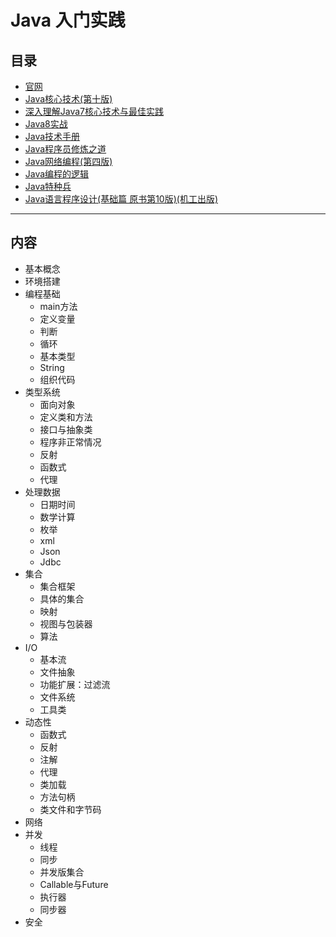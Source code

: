 #   Java 入门实践

##  目录
-   [官网](https://www.oracle.com/technetwork/java/javase/overview/index.html)
-   [Java核心技术(第十版)](corejava/README.md)
-   [深入理解Java7核心技术与最佳实践](java70814/README.md)
-   [Java8实战](java80814/README.md)
-   [Java技术手册](nutshell0814/README.md)
-   [Java程序员修炼之道](developer0814/README.md)
-   [Java网络编程(第四版)](network40814/README.md)
-   [Java编程的逻辑](logic0814/README.md)
-   [Java特种兵](forces0814/README.md)
-   [Java语言程序设计(基础篇 原书第10版)(机工出版)](Introduction0814/README.md)

----

##  内容
-   基本概念
-   环境搭建
-   编程基础
    -   main方法
    -   定义变量
    -   判断
    -   循环
    -   基本类型
    -   String
    -   组织代码
-   类型系统
    -   面向对象
    -   定义类和方法
    -   接口与抽象类
    -   程序非正常情况
    -   反射
    -   函数式
    -   代理
-   处理数据
    -   日期时间
    -   数学计算
    -   枚举
    -   xml
    -   Json
    -   Jdbc
-   集合
    -   集合框架
    -   具体的集合
    -   映射
    -   视图与包装器
    -   算法
-   I/O
    -   基本流
    -   文件抽象
    -   功能扩展：过滤流
    -   文件系统
    -   工具类
-   动态性
    -   函数式
    -   反射
    -   注解
    -   代理
    -   类加载
    -   方法句柄
    -   类文件和字节码
-   网络
-   并发
    -   线程
    -   同步
    -   并发版集合
    -   Callable与Future
    -   执行器
    -   同步器
-   安全